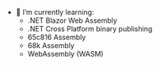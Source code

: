 - 🌱 I’m currently learning:    
  - .NET Blazor Web Assembly
  - .NET Cross Platform binary publishing
  - 65c816 Assembly
  - 68k Assembly
  - WebAssembly (WASM)
